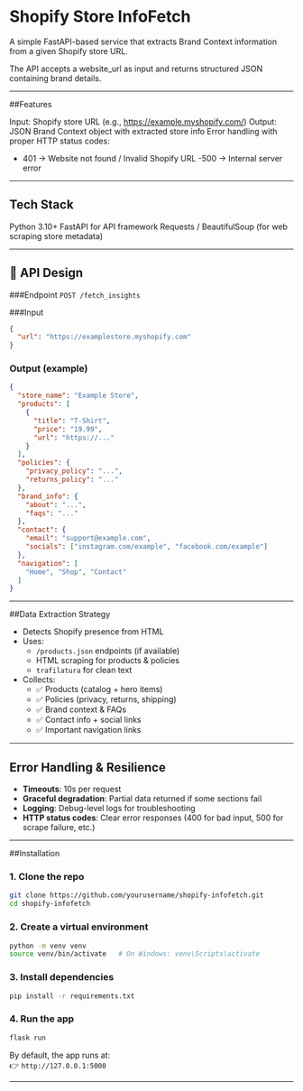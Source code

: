 # Shopify Store InfoFetch

A simple FastAPI-based service that extracts Brand Context information from a given Shopify store URL.

The API accepts a website_url as input and returns structured JSON containing brand details.

---

##Features

Input: Shopify store URL (e.g., https://example.myshopify.com/)
Output: JSON Brand Context object with extracted store info
Error handling with proper HTTP status codes:
- 401 → Website not found / Invalid Shopify URL
-500 → Internal server error

---

## Tech Stack

Python 3.10+
FastAPI for API framework
Requests / BeautifulSoup (for web scraping store metadata)

---
## 🔗 API Design

###Endpoint
`POST /fetch_insights`

###Input
```json
{
  "url": "https://examplestore.myshopify.com"
}
```

### Output (example)
```json
{
  "store_name": "Example Store",
  "products": [
    {
      "title": "T-Shirt",
      "price": "19.99",
      "url": "https://..."
    }
  ],
  "policies": {
    "privacy_policy": "...",
    "returns_policy": "..."
  },
  "brand_info": {
    "about": "...",
    "faqs": "..."
  },
  "contact": {
    "email": "support@example.com",
    "socials": ["instagram.com/example", "facebook.com/example"]
  },
  "navigation": [
    "Home", "Shop", "Contact"
  ]
}
```

---

##Data Extraction Strategy

- Detects Shopify presence from HTML
- Uses:
  - `/products.json` endpoints (if available)
  - HTML scraping for products & policies
  - `trafilatura` for clean text
- Collects:
  - ✅ Products (catalog + hero items)  
  - ✅ Policies (privacy, returns, shipping)  
  - ✅ Brand context & FAQs  
  - ✅ Contact info + social links  
  - ✅ Important navigation links  

---

## Error Handling & Resilience

- **Timeouts**: 10s per request  
- **Graceful degradation**: Partial data returned if some sections fail  
- **Logging**: Debug-level logs for troubleshooting  
- **HTTP status codes**: Clear error responses (400 for bad input, 500 for scrape failure, etc.)  

---

##Installation

### 1. Clone the repo
```bash
git clone https://github.com/yourusername/shopify-infofetch.git
cd shopify-infofetch
```

### 2. Create a virtual environment
```bash
python -m venv venv
source venv/bin/activate   # On Windows: venv\Scripts\activate
```

### 3. Install dependencies
```bash
pip install -r requirements.txt
```

### 4. Run the app
```bash
flask run
```

By default, the app runs at:  
👉 `http://127.0.0.1:5000`

---
